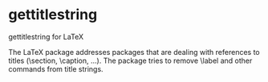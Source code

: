 # gettitlestring

gettitlestring for LaTeX

The LaTeX package addresses packages that are dealing with
references to titles (\section, \caption, ...).
The package tries to remove \label and other
commands from title strings.


